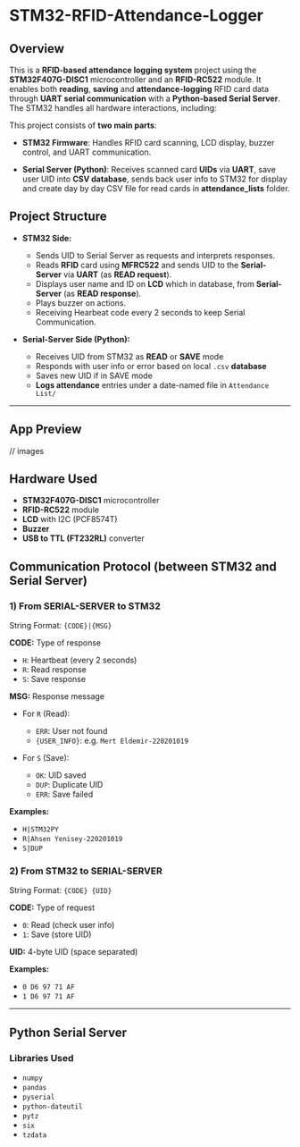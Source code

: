 # STM32-RFID-Attendance-Logger

## Overview

This is a **RFID-based attendance logging system** project using the **STM32F407G-DISC1** microcontroller and an **RFID-RC522** module. It enables both **reading**, **saving** and **attendance-logging** RFID card data through **UART serial communication** with a **Python-based Serial Server**. The STM32 handles all hardware interactions, including:

This project consists of **two main parts**:

- **STM32 Firmware**: Handles RFID card scanning, LCD display, buzzer control, and UART communication.

- **Serial Server (Python)**: Receives scanned card **UIDs** via **UART**, save user UID into **CSV database**, sends back user info to STM32 for display and create day by day CSV file for read cards in **attendance_lists** folder.

## Project Structure

- **STM32 Side:**

  - Sends UID to Serial Server as requests and interprets responses.
  - Reads **RFID** card using **MFRC522** and sends UID to the **Serial-Server** via **UART** (as **READ request**).
  - Displays user name and ID on **LCD** which in database, from **Serial-Server** (as **READ response**).
  - Plays buzzer on actions.
  - Receiving Hearbeat code every 2 seconds to keep Serial Communication.

- **Serial-Server Side (Python):**

  - Receives UID from STM32 as **READ** or **SAVE** mode
  - Responds with user info or error based on local `.csv` **database**
  - Saves new UID if in SAVE mode
  - **Logs attendance** entries under a date-named file in `Attendance List/`

---

## App Preview
// images

## Hardware Used

- **STM32F407G-DISC1** microcontroller
- **RFID-RC522** module
- **LCD** with I2C (PCF8574T)
- **Buzzer**
- **USB to TTL (FT232RL)** converter

## Communication Protocol (between STM32 and Serial Server)

### 1) From SERIAL-SERVER to STM32

String Format: `{CODE}|{MSG}`

**CODE:** Type of response

- `H`: Heartbeat (every 2 seconds)
- `R`: Read response
- `S`: Save response

**MSG:** Response message

- For `R` (Read):

  - `ERR`: User not found
  - `{USER_INFO}`: e.g. `Mert Eldemir-220201019`

- For `S` (Save):

  - `OK`: UID saved
  - `DUP`: Duplicate UID
  - `ERR`: Save failed

**Examples:**

- `H|STM32PY`
- `R|Ahsen Yenisey-220201019`
- `S|DUP`

### 2) From STM32 to SERIAL-SERVER

String Format: `{CODE} {UID}`

**CODE:** Type of request

- `0`: Read (check user info)
- `1`: Save (store UID)

**UID:** 4-byte UID (space separated)

**Examples:**

- `0 D6 97 71 AF`
- `1 D6 97 71 AF`

---

## Python Serial Server

### Libraries Used

- `numpy`
- `pandas`
- `pyserial`
- `python-dateutil`
- `pytz`
- `six`
- `tzdata`

